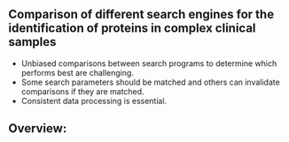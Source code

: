 ## Comparison of different search engines for the identification of proteins in complex clinical samples

* Unbiased comparisons between search programs to determine which performs best are challenging.
* Some search parameters should be matched and others can invalidate comparisons if they are matched.
* Consistent data processing is essential.

## Overview:





